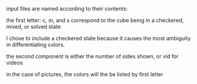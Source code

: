 input files are named according to their contents:

the first letter: c, m, and s correspond to the cube being in a checkered, mixed, or solved state

I chose to include a checkered state because it causes the most ambiguity in differentiating colors.

the second component is either the number of sides shown, or vid for videos

in the case of pictures, the colors will the be listed by first letter
